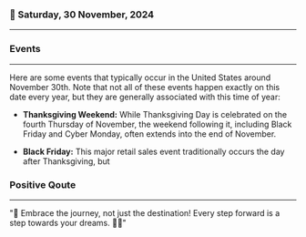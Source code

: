 ### 📅 Saturday, 30 November, 2024
------
### Events
------
Here are some events that typically occur in the United States around November 30th. Note that not all of these events happen exactly on this date every year, but they are generally associated with this time of year:

- **Thanksgiving Weekend:** While Thanksgiving Day is celebrated on the fourth Thursday of November, the weekend following it, including Black Friday and Cyber Monday, often extends into the end of November. 

- **Black Friday:** This major retail sales event traditionally occurs the day after Thanksgiving, but
### Positive Qoute
------
"🌟 Embrace the journey, not just the destination! Every step forward is a step towards your dreams. 🚀✨"
